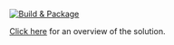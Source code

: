 [![Build & Package](https://github.com/spsprinkles/time-away/actions/workflows/webpack.yml/badge.svg)](https://github.com/spsprinkles/time-away/actions/workflows/webpack.yml)

[Click here](https://spsprinkles.com/time-away/) for an overview of the solution.
